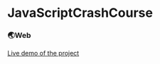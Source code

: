 # JavaScriptCrashCourse
 
 <h3>🌏Web</h3>
 <a href="https://boisterous-fox-daniel231.netlify.app">Live demo of the project</a>
